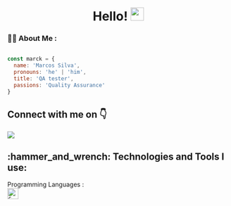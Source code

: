   <h1 align="center">
 Hello!
  <img src="https://media.giphy.com/media/hvRJCLFzcasrR4ia7z/giphy.gif" width="30px"/>
  </h1>

### :man_technologist: About Me :
 
```js

const marck = {
  name: 'Marcos Silva',
  pronouns: 'he' | 'him',
  title: 'QA tester',
  passions: 'Quality Assurance'
}
```
<h2> Connect with me on 👇</h2>
<a href="www.linkedin.com/in/marcos-silva-98270a1b9" target="_blank">
<img src="https://img.shields.io/badge/LinkedIn--blue" />
</a>
<h2 align="left">:hammer_and_wrench: Technologies and Tools I use:</h2>
Programming Languages :
<div>
<code><img title="C" height="25" src="images/c.svg"></code>
</div>
